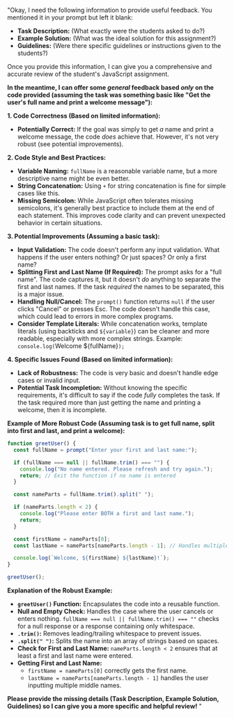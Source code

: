 "Okay, I need the following information to provide useful feedback. You mentioned it in your prompt but left it blank:

- **Task Description:** (What exactly were the students asked to do?)
- **Example Solution:** (What was the ideal solution for this assignment?)
- **Guidelines:** (Were there specific guidelines or instructions given to the students?)

Once you provide this information, I can give you a comprehensive and accurate review of the student's JavaScript assignment.

**In the meantime, I can offer some _general_ feedback based _only_ on the code provided (assuming the task was something basic like "Get the user's full name and print a welcome message"):**

**1. Code Correctness (Based on limited information):**

- **Potentially Correct:** If the goal was simply to get _a_ name and print a welcome message, the code _does_ achieve that. However, it's not very robust (see potential improvements).

**2. Code Style and Best Practices:**

- **Variable Naming:** `fullName` is a reasonable variable name, but a more descriptive name might be even better.
- **String Concatenation:** Using `+` for string concatenation is fine for simple cases like this.
- **Missing Semicolon:** While JavaScript often tolerates missing semicolons, it's generally best practice to include them at the end of each statement. This improves code clarity and can prevent unexpected behavior in certain situations.

**3. Potential Improvements (Assuming a basic task):**

- **Input Validation:** The code doesn't perform any input validation. What happens if the user enters nothing? Or just spaces? Or only a first name?
- **Splitting First and Last Name (If Required):** The prompt asks for a "full name". The code captures it, but it doesn't _do_ anything to separate the first and last names. If the task _required_ the names to be separated, this is a major issue.
- **Handling Null/Cancel:** The `prompt()` function returns `null` if the user clicks "Cancel" or presses Esc. The code doesn't handle this case, which could lead to errors in more complex programs.
- **Consider Template Literals:** While concatenation works, template literals (using backticks and `${variable}`) can be cleaner and more readable, especially with more complex strings. Example: `console.log(`Welcome ${fullName}`);`

**4. Specific Issues Found (Based on limited information):**

- **Lack of Robustness:** The code is very basic and doesn't handle edge cases or invalid input.
- **Potential Task Incompletion:** Without knowing the specific requirements, it's difficult to say if the code _fully_ completes the task. If the task required more than just getting the name and printing a welcome, then it is incomplete.

**Example of More Robust Code (Assuming task is to get full name, split into first and last, and print a welcome):**

```javascript
function greetUser() {
  const fullName = prompt("Enter your first and last name:");

  if (fullName === null || fullName.trim() === "") {
    console.log("No name entered. Please refresh and try again.");
    return; // Exit the function if no name is entered
  }

  const nameParts = fullName.trim().split(" ");

  if (nameParts.length < 2) {
    console.log("Please enter BOTH a first and last name.");
    return;
  }

  const firstName = nameParts[0];
  const lastName = nameParts[nameParts.length - 1]; // Handles multiple middle names

  console.log(`Welcome, ${firstName} ${lastName}!`);
}

greetUser();
```

**Explanation of the Robust Example:**

- **`greetUser()` Function:** Encapsulates the code into a reusable function.
- **Null and Empty Check:** Handles the case where the user cancels or enters nothing. `fullName === null || fullName.trim() === ""` checks for a null response or a response containing only whitespace.
- **`.trim()`:** Removes leading/trailing whitespace to prevent issues.
- **`.split(" ")`:** Splits the name into an array of strings based on spaces.
- **Check for First and Last Name:** `nameParts.length < 2` ensures that at least a first and last name were entered.
- **Getting First and Last Name:**
  - `firstName = nameParts[0]` correctly gets the first name.
  - `lastName = nameParts[nameParts.length - 1]` handles the user inputting multiple middle names.

**Please provide the missing details (Task Description, Example Solution, Guidelines) so I can give you a more specific and helpful review!**
"

